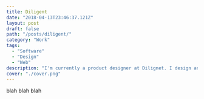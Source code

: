 ```yaml
---
title: Diligent
date: "2018-04-13T23:46:37.121Z"
layout: post
draft: false
path: "/posts/diligent/"
category: "Work"
tags:
  - "Software"
  - "Design"
  - "Web"
description: "I'm currently a product designer at Dilignet. I design and sometimes contribute code to software that facilitates board meetings."
cover: "./cover.png"
---
```

blah blah blah